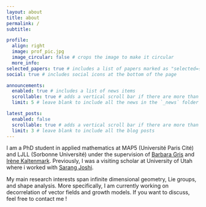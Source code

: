 ```yaml
---
layout: about
title: about
permalink: /
subtitle:

profile:
  align: right
  image: prof_pic.jpg
  image_circular: false # crops the image to make it circular
  more_info:
selected_papers: true # includes a list of papers marked as "selected={true}"
social: true # includes social icons at the bottom of the page

announcements:
  enabled: true # includes a list of news items
  scrollable: true # adds a vertical scroll bar if there are more than 3 news items
  limit: 5 # leave blank to include all the news in the `_news` folder

latest_posts:
  enabled: false
  scrollable: true # adds a vertical scroll bar if there are more than 3 new posts items
  limit: 3 # leave blank to include all the blog posts
---
```

I am a PhD student in applied mathematics at MAP5 (Université Paris Cité) and LJLL (Sorbonne Université) under the supervision of [Barbara Gris](http://gris.perso.math.cnrs.fr/fr/) and [Irène Kaltenmark](https://desolneux.perso.math.cnrs.fr/). Previously, I was a visiting scholar at University of Utah where i worked with [Sarang Joshi](https://www.sci.utah.edu/people/sjoshi.html/).

My main research interests span infinite dimensional geometry, Lie groups, and shape analysis. More specifically, I am currently working on decorrelation of vector fields and growth models. If you want to discuss, feel free to contact me !


